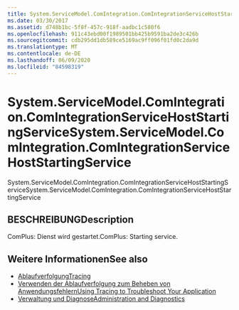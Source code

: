```yaml
---
title: System.ServiceModel.ComIntegration.ComIntegrationServiceHostStartingService
ms.date: 03/30/2017
ms.assetid: d748b1bc-5f8f-457c-918f-aadbc1c580f6
ms.openlocfilehash: 911c43ebd00f1989501bb425b9591ba2de3c426b
ms.sourcegitcommit: cdb295dd1db589ce5169ac9ff096f01fd0c2da9d
ms.translationtype: MT
ms.contentlocale: de-DE
ms.lasthandoff: 06/09/2020
ms.locfileid: "84598319"
---
```

# <a name="systemservicemodelcomintegrationcomintegrationservicehoststartingservice"></a><span data-ttu-id="2594e-102">System.ServiceModel.ComIntegration.ComIntegrationServiceHostStartingService</span><span class="sxs-lookup"><span data-stu-id="2594e-102">System.ServiceModel.ComIntegration.ComIntegrationServiceHostStartingService</span></span>
<span data-ttu-id="2594e-103">System.ServiceModel.ComIntegration.ComIntegrationServiceHostStartingService</span><span class="sxs-lookup"><span data-stu-id="2594e-103">System.ServiceModel.ComIntegration.ComIntegrationServiceHostStartingService</span></span>  
  
## <a name="description"></a><span data-ttu-id="2594e-104">BESCHREIBUNG</span><span class="sxs-lookup"><span data-stu-id="2594e-104">Description</span></span>  
 <span data-ttu-id="2594e-105">ComPlus: Dienst wird gestartet.</span><span class="sxs-lookup"><span data-stu-id="2594e-105">ComPlus: Starting service.</span></span>  
  
## <a name="see-also"></a><span data-ttu-id="2594e-106">Weitere Informationen</span><span class="sxs-lookup"><span data-stu-id="2594e-106">See also</span></span>

- [<span data-ttu-id="2594e-107">Ablaufverfolgung</span><span class="sxs-lookup"><span data-stu-id="2594e-107">Tracing</span></span>](index.md)
- [<span data-ttu-id="2594e-108">Verwenden der Ablaufverfolgung zum Beheben von Anwendungsfehlern</span><span class="sxs-lookup"><span data-stu-id="2594e-108">Using Tracing to Troubleshoot Your Application</span></span>](using-tracing-to-troubleshoot-your-application.md)
- [<span data-ttu-id="2594e-109">Verwaltung und Diagnose</span><span class="sxs-lookup"><span data-stu-id="2594e-109">Administration and Diagnostics</span></span>](../index.md)
